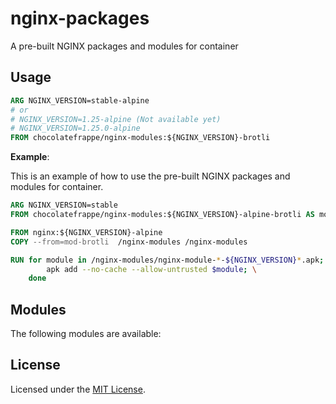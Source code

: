 # nginx-packages
A pre-built NGINX packages and modules for container

## Usage

```Dockerfile
ARG NGINX_VERSION=stable-alpine 
# or
# NGINX_VERSION=1.25-alpine (Not available yet)
# NGINX_VERSION=1.25.0-alpine
FROM chocolatefrappe/nginx-modules:${NGINX_VERSION}-brotli
```

**Example**:

This is an example of how to use the pre-built NGINX packages and modules for container.

```Dockerfile
ARG NGINX_VERSION=stable
FROM chocolatefrappe/nginx-modules:${NGINX_VERSION}-alpine-brotli AS mod-brotli

FROM nginx:${NGINX_VERSION}-alpine
COPY --from=mod-brotli  /nginx-modules /nginx-modules

RUN for module in /nginx-modules/nginx-module-*-${NGINX_VERSION}*.apk; do \
        apk add --no-cache --allow-untrusted $module; \
    done
```

## Modules

The following modules are available:<!--modules-->

## License
Licensed under the [MIT License](LICENSE).
